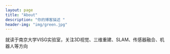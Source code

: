```yaml
---
layout: page
title: "About"
description: "你的博客描述 " 
header-img: "img/green.jpg"
---
```

就读于南京大学VISG实验室，关注3D视觉、三维重建、SLAM、传感器融合、机器人等方向





